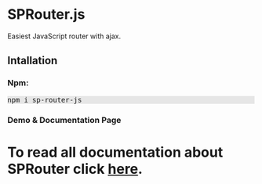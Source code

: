 # SPRouter.js
Easiest JavaScript router with ajax.
<h2>Intallation</h2>

<h3>
    Npm:
</h3>
<pre style="background-color: #e6e6e6 !important;">
npm i sp-router-js
</pre>

<h3>
    Demo & Documentation Page
</h3>

<h1>
    To read all documentation about SPRouter click <a href="http://sprouter.secondpixel.net/">here</a>.
</h1>